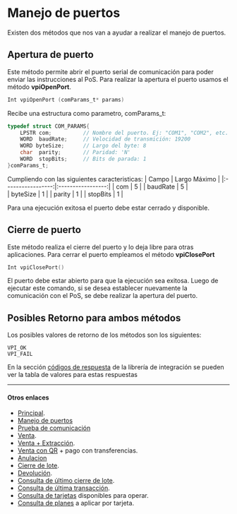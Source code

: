 # Manejo de puertos
Existen dos métodos que nos van a ayudar a realizar el manejo de puertos.

## Apertura de puerto
Este método permite abrir el puerto serial de comunicación para poder enviar las instrucciones al PoS.
Para realizar la apertura el puerto usamos el método **vpiOpenPort**.
````c
Int vpiOpenPort (comParams_t* params)
````
Recibe una estructura como parametro, comParams_t:
````c
typedef struct COM_PARAMS{
	LPSTR com;          // Nombre del puerto. Ej: "COM1", "COM2", etc.
	WORD  baudRate;     // Velocidad de transmición: 19200
	WORD byteSize;      // Largo del byte: 8
	char  parity;       // Paridad: 'N'
	WORD  stopBits;     // Bits de parada: 1
}comParams_t;
````
Cumpliendo con las siguientes caracteristicas:
|       Campo       |   Largo Máximo    |
|:-----------------:|:-----------------:|
|   com          	|       5          	|
|   baudRate   		|       5          |  
|   byteSize 		|       1          |
|   parity      	|       1           |
|   stopBits        |       1           |

Para una ejecución exitosa el puerto debe estar cerrado y disponible.

## Cierre de puerto
Este método realiza el cierre del puerto y lo deja libre para otras aplicaciones.
Para cerrar el puerto empleamos el método **vpiClosePort**
````c
Int vpiClosePort()
````
El puerto debe estar abierto para que la ejecución sea exitosa. Luego de ejecutar este comando, si se desea establecer nuevamente la comunicación con el PoS, se debe realizar la apertura del puerto.
## Posibles Retorno para ambos métodos
Los posibles valores de retorno de los métodos son los siguientes:
````
VPI_OK
VPI_FAIL
````
En la sección [códigos de respuesta](../Libreria/codigosRespuesta.md) de la librería de integración se pueden ver la tabla de valores para estas respuestas

---
#### Otros enlaces
- [Principal](../README.md).
- [Manejo de puertos](./Puertos.md)
- [Prueba de comunicación](./ComTest.md)
- [Venta](./Venta.md).
- [Venta + Extracción](./Venta+Extracción.md).
- [Venta con QR](./VentaQR.md) + pago con transferencias.
- [Anulacion](./Anulacion.md)
- [Cierre de lote](./cierreLote.md).
- [Devolución](./Devolucion.md).
- [Consulta de último cierre de lote](./consultaCierre.md).
- [Consulta de última transacción](./consultaUltTransaccion.md).
- [Consulta de tarjetas](./consultaTarjetas.md) disponibles para operar.
- [Consulta de planes](./consultaPlanes.md) a aplicar por tarjeta.